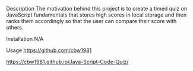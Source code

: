 Description
The motivation behind this project is to create a timed quiz on JavaScript fundamentals that stores high scores in local storage and then ranks them accordingly so that the user can compare their score with others. 

Installation
N/A

Usage
https://github.com/cbw1981

 https://cbw1981.github.io/Java-Script-Code-Quiz/

  